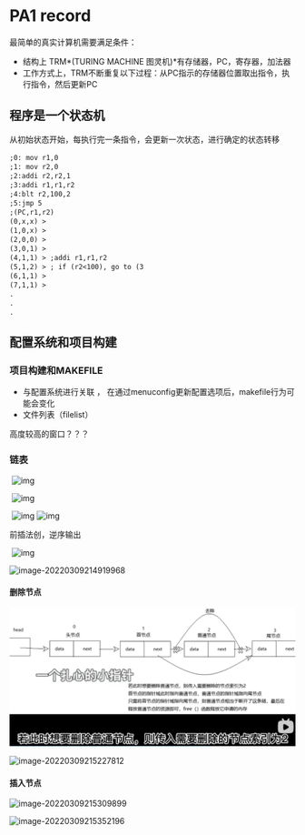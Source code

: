 # PA1 record

最简单的真实计算机需要满足条件：

* 结构上 TRM*(TURING MACHINE 图灵机)*有存储器，PC，寄存器，加法器
* 工作方式上，TRM不断重复以下过程：从PC指示的存储器位置取出指令，执行指令，然后更新PC





## 程序是一个状态机

从初始状态开始，每执行完一条指令，会更新一次状态，进行确定的状态转移



~~~assembly
;0: mov r1,0
;1: mov r2,0
;2:addi r2,r2,1
;3:addi r1,r1,r2
;4:blt r2,100,2
;5:jmp 5
;(PC,r1,r2)
(0,x,x) >
(1,0,x) >
(2,0,0) >
(3,0,1) >
(4,1,1) > ;addi r1,r1,r2
(5,1,2) > ; if (r2<100), go to (3
(6,1,1) >
(7,1,1) >
.
.
.

~~~



## 配置系统和项目构建

### 项目构建和MAKEFILE

* 与配置系统进行关联 ， 在通过menuconfig更新配置选项后，makefile行为可能会变化
* 文件列表（filelist）

 

高度较高的窗口？？？

### 链表

​                 ![img](https://docimg3.docs.qq.com/image/FDNsLAtlLZ00MNgmEop_ng.png?w=1280&h=417.11196911196913)        

​                 ![img](https://docimg3.docs.qq.com/image/W_g7SfugtweJPcA4fIFcWQ.png?w=1192&h=743)        

​                 ![img](https://docimg1.docs.qq.com/image/1dqamwc-hClauar8FKgNqg.png?w=1245&h=709)                         ![img](https://docimg6.docs.qq.com/image/6ZSG1frPHTr3UeD2q-yD7Q.png?w=1245&h=768)        

前插法创，逆序输出

​                 ![img](https://docimg3.docs.qq.com/image/nzLu7ZgYBwbdCveODvAsWw.png?w=1280&h=766.4197530864197)        

![image-20220309214919968](C:/Users/wataru/AppData/Roaming/Typora/typora-user-images/image-20220309214919968.png)

#### 删除节点

![](https://raw.githubusercontent.com/wataru030-XIAOHEI/picgo/main/image-20220309214949523.png)

![image-20220309215227812](C:/Users/wataru/AppData/Roaming/Typora/typora-user-images/image-20220309215227812.png)

#### 插入节点

![image-20220309215309899](C:/Users/wataru/AppData/Roaming/Typora/typora-user-images/image-20220309215309899.png)

![image-20220309215352196](C:/Users/wataru/AppData/Roaming/Typora/typora-user-images/image-20220309215352196.png)
